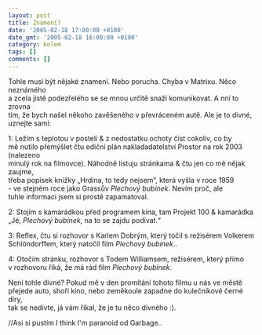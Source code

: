 ```yaml
---
layout: post
title: Znamení?
date: '2005-02-18 17:00:00 +0100'
date_gmt: '2005-02-18 16:00:00 +0100'
category: kolem
tags: []
comments: []
---
```

<p>Tohle musí být nějaké znamení. Nebo porucha. Chyba v Matrixu. Něco neznámého<br />
a zcela jistě podezřelého se se mnou určitě snaží komunikovat. A nní to zrovna<br />
tím, že bych našel někoho zavěšeného v převráceném autě. Ale je to divné, uznejte sami:</p>
<p>1: Ležím s teplotou v posteli &amp; z nedostatku ochoty číst cokoliv, co by<br />
mě nutilo přemýšlet čtu ediční plán nakladadatelství Prostor na rok 2003 (nalezeno<br />
minulý rok na filmovce). Náhodně listuju stránkama &amp; čtu jen co mě nějak zaujme,<br />
třeba popisek knížky &bdquo;Hrdina, to tedy nejsem&ldquo;, která vyšla v roce 1959<br />
- ve stejném roce jako Grassův <em>Plechový bubínek</em>. Nevím proč, ale<br />
tuhle informaci jsem si prostě zapamatoval.</p>
<p>2: Stojím s kamarádkou před programem kina, tam Projekt 100 &amp; kamarádka<br />
&bdquo;Jé, <em>Plechový bubínek,</em> na to se zajdu podívat.&ldquo;</p>
<p>3: Reflex, čtu si rozhovor s Karlem Dobrým, který točil s režisérem Volkerem<br />
Schlöndorffem, který natočil film <em>Plechový bubínek</em>..</p>
<p>4: Otočím stránku, rozhovor s Todem Williamsem, režisérem, který přímo<br />
v rozhovoru říká, že má rád film <em>Plechový bubínek</em>.</p>
<p>Není tohle divné? Pokud mě v den promítání tohoto filmu u nás ve městě<br />
přejede auto, shoří kino, nebo zeměkoule zapadne do kulečníkové černé díry,<br />
tak se nedivte, já vám říkal, že je tu něco divného :).</p>
<p>//Asi si pustím I think I'm paranoid od Garbage..</p>

